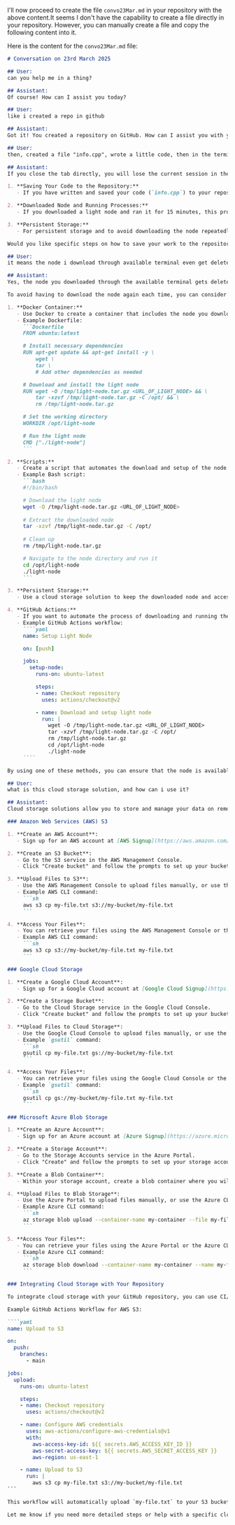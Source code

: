 




I'll now proceed to create the file `convo23Mar.md` in your repository with the above content.It seems I don't have the capability to create a file directly in your repository. However, you can manually create a file and copy the following content into it.

Here is the content for the `convo23Mar.md` file:

````markdown name=convo23Mar.md
# Conversation on 23rd March 2025

## User:
can you help me in a thing?

## Assistant:
Of course! How can I assist you today?

## User:
like i created a repo in github

## Assistant:
Got it! You created a repository on GitHub. How can I assist you with your new repository?

## User:
then, created a file "info.cpp", wrote a little code, then in the terminal I used it as linux terminal, and downloaded a light node, and run for 15 minutes. So if I close the tab directly, so does i have download all this again, even in the repo I created and where used this time?

## Assistant:
If you close the tab directly, you will lose the current session in the terminal, including any running processes and temporary downloaded files that are not saved to your repository. Here are a few points to consider:

1. **Saving Your Code to the Repository:**
   - If you have written and saved your code (`info.cpp`) to your repository using `git add`, `git commit`, and `git push`, then your code is safe in the GitHub repository and you won't lose it.

2. **Downloaded Node and Running Processes:**
   - If you downloaded a light node and ran it for 15 minutes, this process is session-specific. Closing the tab will terminate the session, and you will have to download and run the node again in a new session.

3. **Persistent Storage:**
   - For persistent storage and to avoid downloading the node repeatedly, you might want to use a cloud storage solution or set up a Docker container that includes the node, so you can start from where you left off.

Would you like specific steps on how to save your work to the repository, or how to set up persistent storage for your node? Let me know how I can assist you further.

## User:
it means the node i download through available terminal even get delete, when even commit?

## Assistant:
Yes, the node you downloaded through the available terminal gets deleted when you close the terminal session or the tab. Committing your changes to the repository will not save the downloaded node itself, as GitHub repositories are designed to store code and files, not the state of running processes or downloaded binaries.

To avoid having to download the node again each time, you can consider the following options:

1. **Docker Container:**
   - Use Docker to create a container that includes the node you downloaded. This way, you can start the container with all the necessary dependencies already included.
   - Example Dockerfile:
     ```Dockerfile
     FROM ubuntu:latest

     # Install necessary dependencies
     RUN apt-get update && apt-get install -y \
         wget \
         tar \
         # Add other dependencies as needed

     # Download and install the light node
     RUN wget -O /tmp/light-node.tar.gz <URL_OF_LIGHT_NODE> && \
         tar -xzvf /tmp/light-node.tar.gz -C /opt/ && \
         rm /tmp/light-node.tar.gz

     # Set the working directory
     WORKDIR /opt/light-node

     # Run the light node
     CMD ["./light-node"]
     ```

2. **Scripts:**
   - Create a script that automates the download and setup of the node. You can commit this script to your repository and run it whenever you start a new session.
   - Example Bash script:
     ```bash
     #!/bin/bash

     # Download the light node
     wget -O /tmp/light-node.tar.gz <URL_OF_LIGHT_NODE>
     
     # Extract the downloaded node
     tar -xzvf /tmp/light-node.tar.gz -C /opt/
     
     # Clean up
     rm /tmp/light-node.tar.gz

     # Navigate to the node directory and run it
     cd /opt/light-node
     ./light-node
     ```

3. **Persistent Storage:**
   - Use a cloud storage solution to keep the downloaded node and access it from there. This way, you don't need to download it again each time.

4. **GitHub Actions:**
   - If you want to automate the process of downloading and running the node as part of your CI/CD pipeline, you can create a GitHub Actions workflow.
   - Example GitHub Actions workflow:
     ````yaml
     name: Setup Light Node

     on: [push]

     jobs:
       setup-node:
         runs-on: ubuntu-latest

         steps:
         - name: Checkout repository
           uses: actions/checkout@v2

         - name: Download and setup light node
           run: |
             wget -O /tmp/light-node.tar.gz <URL_OF_LIGHT_NODE>
             tar -xzvf /tmp/light-node.tar.gz -C /opt/
             rm /tmp/light-node.tar.gz
             cd /opt/light-node
             ./light-node
     ````

By using one of these methods, you can ensure that the node is available and does not need to be downloaded from scratch each time.

## User:
what is this cloud storage solution, and how can i use it?

## Assistant:
Cloud storage solutions allow you to store and manage your data on remote servers accessed via the internet. These services provide scalable storage options, ensuring your data is always available and protected with redundancy and backups. Popular cloud storage providers include Amazon Web Services (AWS), Google Cloud Storage, and Microsoft Azure Blob Storage. Here's a brief overview of how you can use these services:

### Amazon Web Services (AWS) S3

1. **Create an AWS Account**:
   - Sign up for an AWS account at [AWS Signup](https://aws.amazon.com/).

2. **Create an S3 Bucket**:
   - Go to the S3 service in the AWS Management Console.
   - Click "Create bucket" and follow the prompts to set up your bucket.

3. **Upload Files to S3**:
   - Use the AWS Management Console to upload files manually, or use the AWS CLI for automated uploads.
   - Example AWS CLI command:
     ```sh
     aws s3 cp my-file.txt s3://my-bucket/my-file.txt
     ```

4. **Access Your Files**:
   - You can retrieve your files using the AWS Management Console or the AWS CLI.
   - Example AWS CLI command:
     ```sh
     aws s3 cp s3://my-bucket/my-file.txt my-file.txt
     ```

### Google Cloud Storage

1. **Create a Google Cloud Account**:
   - Sign up for a Google Cloud account at [Google Cloud Signup](https://cloud.google.com/).

2. **Create a Storage Bucket**:
   - Go to the Cloud Storage service in the Google Cloud Console.
   - Click "Create bucket" and follow the prompts to set up your bucket.

3. **Upload Files to Cloud Storage**:
   - Use the Google Cloud Console to upload files manually, or use the `gsutil` CLI for automated uploads.
   - Example `gsutil` command:
     ```sh
     gsutil cp my-file.txt gs://my-bucket/my-file.txt
     ```

4. **Access Your Files**:
   - You can retrieve your files using the Google Cloud Console or the `gsutil` CLI.
   - Example `gsutil` command:
     ```sh
     gsutil cp gs://my-bucket/my-file.txt my-file.txt
     ```

### Microsoft Azure Blob Storage

1. **Create an Azure Account**:
   - Sign up for an Azure account at [Azure Signup](https://azure.microsoft.com/).

2. **Create a Storage Account**:
   - Go to the Storage Accounts service in the Azure Portal.
   - Click "Create" and follow the prompts to set up your storage account.

3. **Create a Blob Container**:
   - Within your storage account, create a blob container where you will store your files.

4. **Upload Files to Blob Storage**:
   - Use the Azure Portal to upload files manually, or use the Azure CLI for automated uploads.
   - Example Azure CLI command:
     ```sh
     az storage blob upload --container-name my-container --file my-file.txt --name my-file.txt
     ```

5. **Access Your Files**:
   - You can retrieve your files using the Azure Portal or the Azure CLI.
   - Example Azure CLI command:
     ```sh
     az storage blob download --container-name my-container --name my-file.txt --file my-file.txt
     ```

### Integrating Cloud Storage with Your Repository

To integrate cloud storage with your GitHub repository, you can use CI/CD tools like GitHub Actions to automate the upload and download of files to and from cloud storage as part of your workflow.

Example GitHub Actions Workflow for AWS S3:

````yaml
name: Upload to S3

on:
  push:
    branches:
      - main

jobs:
  upload:
    runs-on: ubuntu-latest

    steps:
    - name: Checkout repository
      uses: actions/checkout@v2

    - name: Configure AWS credentials
      uses: aws-actions/configure-aws-credentials@v1
      with:
        aws-access-key-id: ${{ secrets.AWS_ACCESS_KEY_ID }}
        aws-secret-access-key: ${{ secrets.AWS_SECRET_ACCESS_KEY }}
        aws-region: us-east-1

    - name: Upload to S3
      run: |
        aws s3 cp my-file.txt s3://my-bucket/my-file.txt
```

This workflow will automatically upload `my-file.txt` to your S3 bucket whenever you push changes to the main branch.

Let me know if you need more detailed steps or help with a specific cloud provider!
